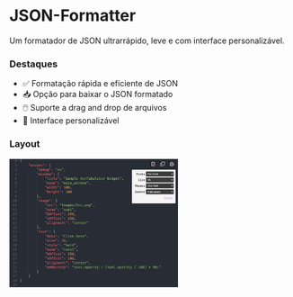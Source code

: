 # JSON-Formatter

Um formatador de JSON ultrarrápido, leve e com interface personalizável.

### Destaques

- ✅ Formatação rápida e eficiente de JSON
- 📥 Opção para baixar o JSON formatado
- 🖱️ Suporte a drag and drop de arquivos
- 🎨 Interface personalizável

### Layout

<img src="https://github.com/cristoferluch/assets/blob/main/json-formatter.png?raw=true" width="300">
